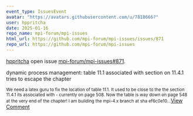 ```yaml
---
event_type: IssuesEvent
avatar: "https://avatars.githubusercontent.com/u/7818666?"
user: hppritcha
date: 2025-01-16
repo_name: mpi-forum/mpi-issues
html_url: https://github.com/mpi-forum/mpi-issues/issues/871
repo_url: https://github.com/mpi-forum/mpi-issues
---
```


<a href='https://github.com/hppritcha' target='_blank'>hppritcha</a> open issue <a href='https://github.com/mpi-forum/mpi-issues/issues/871' target='_blank'>mpi-forum/mpi-issues#871</a>.

<p>dynamic process management: table 11.1 associated with section on 11.4.1 tries to escape the chapter</p><small>We need a latex guru to fix the location of table 11.1.  It used to be close to the the section 11.4.1 its associated with - currently on page 508.  Now the table is way down on page 548 at the very end of the chapter!  I am building the mpi-4.x branch at sha ef6c0e10...</small><a href='https://github.com/mpi-forum/mpi-issues/issues/871' target='_blank'>View Comment</a>